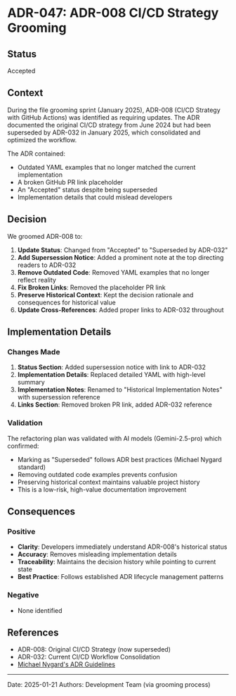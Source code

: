 # ADR-047: ADR-008 CI/CD Strategy Grooming

## Status

Accepted

## Context

During the file grooming sprint (January 2025), ADR-008 (CI/CD Strategy with GitHub Actions) was identified as requiring updates. The ADR documented the original CI/CD strategy from June 2024 but had been superseded by ADR-032 in January 2025, which consolidated and optimized the workflow.

The ADR contained:

- Outdated YAML examples that no longer matched the current implementation
- A broken GitHub PR link placeholder
- An "Accepted" status despite being superseded
- Implementation details that could mislead developers

## Decision

We groomed ADR-008 to:

1. **Update Status**: Changed from "Accepted" to "Superseded by ADR-032"
2. **Add Supersession Notice**: Added a prominent note at the top directing readers to ADR-032
3. **Remove Outdated Code**: Removed YAML examples that no longer reflect reality
4. **Fix Broken Links**: Removed the placeholder PR link
5. **Preserve Historical Context**: Kept the decision rationale and consequences for historical value
6. **Update Cross-References**: Added proper links to ADR-032 throughout

## Implementation Details

### Changes Made

1. **Status Section**: Added supersession notice with link to ADR-032
2. **Implementation Details**: Replaced detailed YAML with high-level summary
3. **Implementation Notes**: Renamed to "Historical Implementation Notes" with supersession reference
4. **Links Section**: Removed broken PR link, added ADR-032 reference

### Validation

The refactoring plan was validated with AI models (Gemini-2.5-pro) which confirmed:

- Marking as "Superseded" follows ADR best practices (Michael Nygard standard)
- Removing outdated code examples prevents confusion
- Preserving historical context maintains valuable project history
- This is a low-risk, high-value documentation improvement

## Consequences

### Positive

- **Clarity**: Developers immediately understand ADR-008's historical status
- **Accuracy**: Removes misleading implementation details
- **Traceability**: Maintains the decision history while pointing to current state
- **Best Practice**: Follows established ADR lifecycle management patterns

### Negative

- None identified

## References

- ADR-008: Original CI/CD Strategy (now superseded)
- ADR-032: Current CI/CD Workflow Consolidation
- [Michael Nygard's ADR Guidelines](https://cognitect.com/blog/2011/11/15/documenting-architecture-decisions)

---

Date: 2025-01-21
Authors: Development Team (via grooming process)
